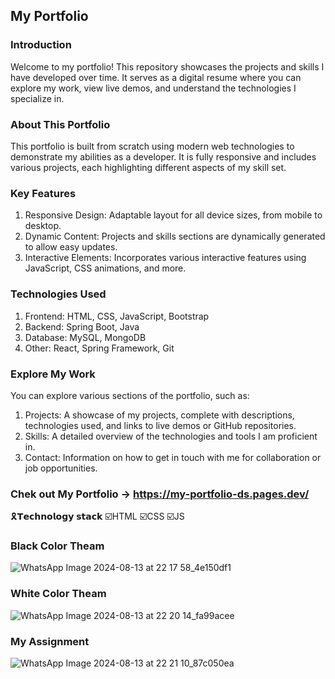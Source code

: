 

## My Portfolio
### Introduction
Welcome to my portfolio! This repository showcases the projects and skills I have developed over time. It serves as a digital resume where you can explore my work, view live demos, and understand the technologies I specialize in.

### About This Portfolio
This portfolio is built from scratch using modern web technologies to demonstrate my abilities as a developer. It is fully responsive and includes various projects, each highlighting different aspects of my skill set.

### Key Features
1. Responsive Design: Adaptable layout for all device sizes, from mobile to desktop.
2. Dynamic Content: Projects and skills sections are dynamically generated to allow easy updates.
3. Interactive Elements: Incorporates various interactive features using JavaScript, CSS animations, and more.

### Technologies Used
1. Frontend: HTML, CSS, JavaScript, Bootstrap
2. Backend: Spring Boot, Java
3. Database: MySQL, MongoDB
4. Other: React, Spring Framework, Git
   
### Explore My Work
You can explore various sections of the portfolio, such as:

1. Projects: A showcase of my projects, complete with descriptions, technologies used, and links to live demos or GitHub repositories.
2. Skills: A detailed overview of the technologies and tools I am proficient in.
3. Contact: Information on how to get in touch with me for collaboration or job opportunities.

### Chek out My Portfolio -> https://my-portfolio-ds.pages.dev/

🎗️𝗧𝗲𝗰𝗵𝗻𝗼𝗹𝗼𝗴𝘆 𝘀𝘁𝗮𝗰𝗸 ☑️HTML ☑️CSS ☑️JS

### Black Color Theam

![WhatsApp Image 2024-08-13 at 22 17 58_4e150df1](https://github.com/user-attachments/assets/4032a6f6-a2e4-4648-b6eb-eacd0b9ff0d8)

### White Color Theam

![WhatsApp Image 2024-08-13 at 22 20 14_fa99acee](https://github.com/user-attachments/assets/703f9686-b962-4825-bd2d-c222b5006477)

### My Assignment

![WhatsApp Image 2024-08-13 at 22 21 10_87c050ea](https://github.com/user-attachments/assets/6c3a789e-fa8b-47a5-b41d-232f31fd60ac)




